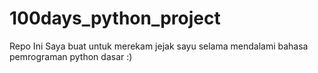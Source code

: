 # 100days_python_project
Repo Ini Saya buat untuk merekam jejak sayu selama mendalami bahasa pemrograman python dasar :)
